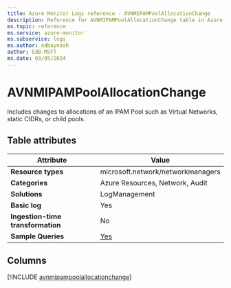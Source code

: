```yaml
---
title: Azure Monitor Logs reference - AVNMIPAMPoolAllocationChange
description: Reference for AVNMIPAMPoolAllocationChange table in Azure Monitor Logs.
ms.topic: reference
ms.service: azure-monitor
ms.subservice: logs
ms.author: edbaynash
author: EdB-MSFT
ms.date: 03/05/2024
---
```


# AVNMIPAMPoolAllocationChange

Includes changes to allocations of an IPAM Pool such as Virtual Networks, static CIDRs, or child pools.


## Table attributes

|Attribute|Value|
|---|---|
|**Resource types**|microsoft.network/networkmanagers|
|**Categories**|Azure Resources, Network, Audit|
|**Solutions**| LogManagement|
|**Basic log**|Yes|
|**Ingestion-time transformation**|No|
|**Sample Queries**|[Yes](/azure/azure-monitor/reference/queries/avnmipampoolallocationchange)|



## Columns
  
[!INCLUDE [avnmipampoolallocationchange](.././tables/includes/avnmipampoolallocationchange-include.md)]
